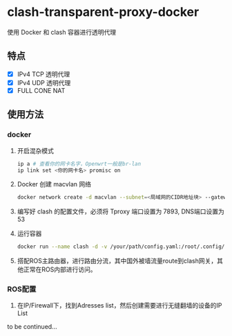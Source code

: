 # clash-transparent-proxy-docker

使用 Docker 和 clash 容器进行透明代理

## 特点

- [x] IPv4 TCP 透明代理
- [x] IPv4 UDP 透明代理
- [x] FULL CONE NAT

## 使用方法

### docker

1. 开启混杂模式

    ```bash
    ip a # 查看你的网卡名字，Openwrt一般是br-lan
    ip link set <你的网卡名> promisc on
    ```

2. Docker 创建 macvlan 网络

    ```bash
    docker network create -d macvlan --subnet=<局域网的CIDR地址块> --gateway=<局域网的网关> -o parent=<网卡名> <macvlan网络名>
    ```

3. 编写好 clash 的配置文件，必须将 Tproxy 端口设置为 7893, DNS端口设置为 53

4. 运行容器

    ```bash
    docker run --name clash -d -v /your/path/config.yaml:/root/.config/clash/config.yaml  --network <macvlan网络名> --ip <容器IP地址> --cap-add=NET_ADMIN clarkecheng/clash-transparent-proxy-docker
    ```

5. 搭配ROS主路由器，进行路由分流，其中国外被墙流量route到clash网关，其他正常在ROS内部进行访问。

### ROS配置

1. 在IP/Firewall下，找到Adresses list，然后创建需要进行无缝翻墙的设备的IP List

to be continued...
